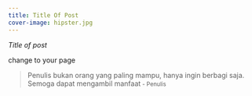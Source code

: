 ```yaml
---
title: Title Of Post
cover-image: hipster.jpg
---
```


*Title of post*


change to your page
<!--more-->


>Penulis bukan orang yang paling mampu, hanya ingin berbagi saja. Semoga dapat mengambil manfaat<small> - Penulis</small>